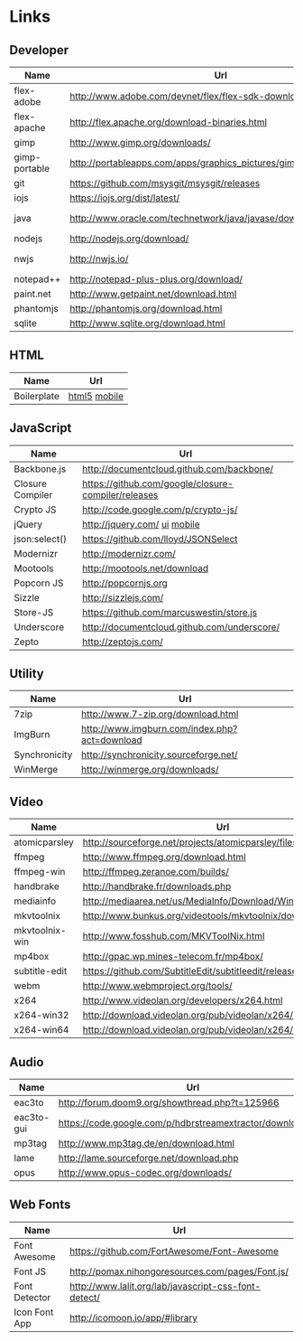 Links
=====

## Developer
Name          | Url                                                                | Version
----          | ---                                                                | ---
flex-adobe    | http://www.adobe.com/devnet/flex/flex-sdk-download.html            | 4.6 * EOL
flex-apache   | http://flex.apache.org/download-binaries.html                      | 4.14.0
gimp          | http://www.gimp.org/downloads/                                     | 2.8.14
gimp-portable | http://portableapps.com/apps/graphics_pictures/gimp_portable       | 2.8.14
git           | https://github.com/msysgit/msysgit/releases                        | 1.9.5
iojs          | https://iojs.org/dist/latest/                                      | 1.2.0
java          | http://www.oracle.com/technetwork/java/javase/downloads/index.html | 7u## / 8u##
nodejs        | http://nodejs.org/download/                                        | 0.12.0
nwjs          | http://nwjs.io/                                                    | 0.12.0-alpha2
notepad++     | http://notepad-plus-plus.org/download/                             | 6.7.4
paint.net     | http://www.getpaint.net/download.html                              | 4.0.5
phantomjs     | http://phantomjs.org/download.html                                 | 2.0.0
sqlite        | http://www.sqlite.org/download.html                                | 3.8.8.2

## HTML
Name        | Url
----        | ---
Boilerplate | [html5](http://html5boilerplate.com) [mobile](http://html5boilerplate.com/mobile)

## JavaScript
Name             | Url
----             | ---
Backbone.js      | http://documentcloud.github.com/backbone/
Closure Compiler | https://github.com/google/closure-compiler/releases
Crypto JS        | http://code.google.com/p/crypto-js/
jQuery           | http://jquery.com/ [ui](http://jqueryui.com/) [mobile](http://jquerymobile.com/)
json:select()    | https://github.com/lloyd/JSONSelect
Modernizr        | http://modernizr.com/
Mootools         | http://mootools.net/download
Popcorn JS       | http://popcornjs.org
Sizzle           | http://sizzlejs.com/
Store-JS         | https://github.com/marcuswestin/store.js
Underscore       | http://documentcloud.github.com/underscore/
Zepto            | http://zeptojs.com/

## Utility
Name          | Url
----          | ---
7zip          | http://www.7-zip.org/download.html
ImgBurn       | http://www.imgburn.com/index.php?act=download
Synchronicity | http://synchronicity.sourceforge.net/
WinMerge      | http://winmerge.org/downloads/

## Video
Name           | Url                                                                | Version
----           | ---                                                                | ---
atomicparsley  | http://sourceforge.net/projects/atomicparsley/files/atomicparsley/ | 0.9.0
ffmpeg         | http://www.ffmpeg.org/download.html                                | 2.5.3
ffmpeg-win     | http://ffmpeg.zeranoe.com/builds/                                  | 
handbrake      | http://handbrake.fr/downloads.php                                  | 0.10.0
mediainfo      | http://mediaarea.net/us/MediaInfo/Download/Windows                 | 0.7.72
mkvtoolnix     | http://www.bunkus.org/videotools/mkvtoolnix/downloads.html         | 7.6.0
mkvtoolnix-win | http://www.fosshub.com/MKVToolNix.html                             | 7.6.0
mp4box         | http://gpac.wp.mines-telecom.fr/mp4box/                            | 0.5.2
subtitle-edit  | https://github.com/SubtitleEdit/subtitleedit/releases              | 3.4.5
webm           | http://www.webmproject.org/tools/                                  | 
x264           | http://www.videolan.org/developers/x264.html                       | 
x264-win32     | http://download.videolan.org/pub/videolan/x264/binaries/win32/     | 
x264-win64     | http://download.videolan.org/pub/videolan/x264/binaries/win64/     | 

## Audio
Name       | Url                                                          | Version
---        | ---                                                          | ---
eac3to     | http://forum.doom9.org/showthread.php?t=125966               | 3.2.7
eac3to-gui | https://code.google.com/p/hdbrstreamextractor/downloads/list | 0.8
mp3tag     | http://www.mp3tag.de/en/download.html                        | 2.66
lame       | http://lame.sourceforge.net/download.php                     | 3.99
opus       | http://www.opus-codec.org/downloads/                         | 0.1.9

## Web Fonts
Name          | Url
----          | ---
Font Awesome  | https://github.com/FortAwesome/Font-Awesome
Font JS       | http://pomax.nihongoresources.com/pages/Font.js/
Font Detector | http://www.lalit.org/lab/javascript-css-font-detect/
Icon Font App | http://icomoon.io/app/#library

